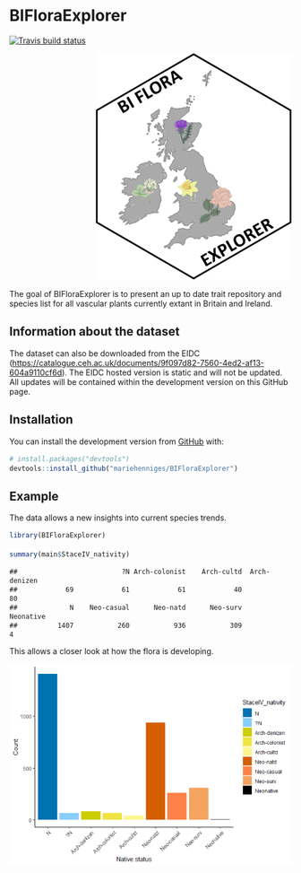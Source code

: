 
<!-- README.md is generated from README.Rmd. Please edit that file -->

# BIFloraExplorer

<!-- badges: start -->

[![Travis build
status](https://travis-ci.com/mariehenniges/BIFloraExplorer.svg?branch=master)](https://travis-ci.com/mariehenniges/BIFloraExplorer)

<p align="right">
<img src="images/sticker.png" width="350" title="hover text">
</p>
<!-- badges: end -->

The goal of BIFloraExplorer is to present an up to date trait repository
and species list for all vascular plants currently extant in Britain and
Ireland.

## Information about the dataset

The dataset can also be downloaded from the EIDC
(<https://catalogue.ceh.ac.uk/documents/9f097d82-7560-4ed2-af13-604a9110cf6d>).
The EIDC hosted version is static and will not be updated. All updates
will be contained within the development version on this GitHub page.

## Installation

You can install the development version from
[GitHub](https://github.com/) with:

``` r
# install.packages("devtools")
devtools::install_github("mariehenniges/BIFloraExplorer")
```

## Example

The data allows a new insights into current species trends.

``` r
library(BIFloraExplorer)

summary(main$StaceIV_nativity)
```

    ##                          ?N Arch-colonist    Arch-cultd  Arch-denizen 
    ##            69            61            61            40            80 
    ##             N    Neo-casual      Neo-natd      Neo-surv     Neonative 
    ##          1407           260           936           309             4

This allows a closer look at how the flora is developing.

![Native status](images/native_status.png)
